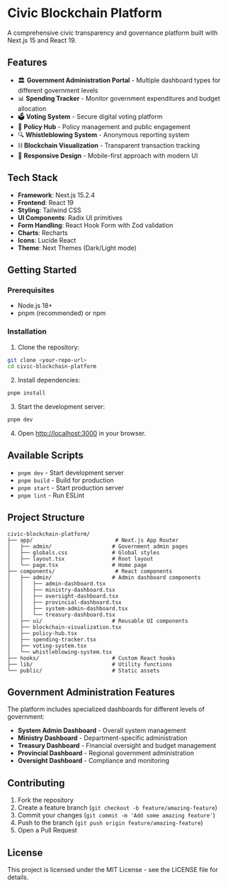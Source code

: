 # Civic Blockchain Platform

A comprehensive civic transparency and governance platform built with Next.js 15 and React 19.

## Features

- 🏛️ **Government Administration Portal** - Multiple dashboard types for different government levels
- 📊 **Spending Tracker** - Monitor government expenditures and budget allocation
- 🗳️ **Voting System** - Secure digital voting platform
- 📝 **Policy Hub** - Policy management and public engagement
- 🔍 **Whistleblowing System** - Anonymous reporting system
- ⛓️ **Blockchain Visualization** - Transparent transaction tracking
- 📱 **Responsive Design** - Mobile-first approach with modern UI

## Tech Stack

- **Framework**: Next.js 15.2.4
- **Frontend**: React 19
- **Styling**: Tailwind CSS
- **UI Components**: Radix UI primitives
- **Form Handling**: React Hook Form with Zod validation
- **Charts**: Recharts
- **Icons**: Lucide React
- **Theme**: Next Themes (Dark/Light mode)

## Getting Started

### Prerequisites

- Node.js 18+ 
- pnpm (recommended) or npm

### Installation

1. Clone the repository:
```bash
git clone <your-repo-url>
cd civic-blockchain-platform
```

2. Install dependencies:
```bash
pnpm install
```

3. Start the development server:
```bash
pnpm dev
```

4. Open [http://localhost:3000](http://localhost:3000) in your browser.

## Available Scripts

- `pnpm dev` - Start development server
- `pnpm build` - Build for production
- `pnpm start` - Start production server
- `pnpm lint` - Run ESLint

## Project Structure

```
civic-blockchain-platform/
├── app/                          # Next.js App Router
│   ├── admin/                   # Government admin pages
│   ├── globals.css              # Global styles
│   ├── layout.tsx               # Root layout
│   └── page.tsx                 # Home page
├── components/                   # React components
│   ├── admin/                   # Admin dashboard components
│   │   ├── admin-dashboard.tsx
│   │   ├── ministry-dashboard.tsx
│   │   ├── oversight-dashboard.tsx
│   │   ├── provincial-dashboard.tsx
│   │   ├── system-admin-dashboard.tsx
│   │   └── treasury-dashboard.tsx
│   ├── ui/                      # Reusable UI components
│   ├── blockchain-visualization.tsx
│   ├── policy-hub.tsx
│   ├── spending-tracker.tsx
│   ├── voting-system.tsx
│   └── whistleblowing-system.tsx
├── hooks/                       # Custom React hooks
├── lib/                         # Utility functions
└── public/                      # Static assets
```

## Government Administration Features

The platform includes specialized dashboards for different levels of government:

- **System Admin Dashboard** - Overall system management
- **Ministry Dashboard** - Department-specific administration
- **Treasury Dashboard** - Financial oversight and budget management
- **Provincial Dashboard** - Regional government administration
- **Oversight Dashboard** - Compliance and monitoring

## Contributing

1. Fork the repository
2. Create a feature branch (`git checkout -b feature/amazing-feature`)
3. Commit your changes (`git commit -m 'Add some amazing feature'`)
4. Push to the branch (`git push origin feature/amazing-feature`)
5. Open a Pull Request

## License

This project is licensed under the MIT License - see the LICENSE file for details.
